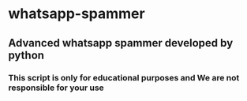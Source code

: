 # whatsapp-spammer

## Advanced whatsapp spammer developed by python

### This script is only for educational purposes and We are not responsible for your use
